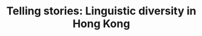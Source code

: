 ---
objectid: '33'
title: 'Telling stories: Linguistic diversity in Hong Kong'
alternatetitle:
external_url: https://www.eng.cuhk.edu.hk/ENGE-TellingStories/
category: Oral History
institution: Chinese University of Hong Kong
description: Free database of speech samples and translations of the many languages
  and varieties that have been historically spoken or are in use in present-day Hong
  Kong
layout: resource
---